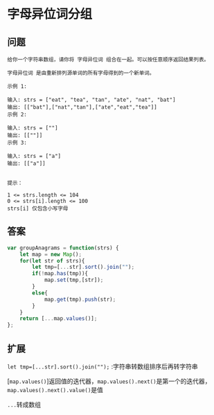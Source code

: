 # 字母异位词分组
## 问题
```
给你一个字符串数组，请你将 字母异位词 组合在一起。可以按任意顺序返回结果列表。

字母异位词 是由重新排列源单词的所有字母得到的一个新单词。

示例 1:

输入: strs = ["eat", "tea", "tan", "ate", "nat", "bat"]
输出: [["bat"],["nat","tan"],["ate","eat","tea"]]
示例 2:

输入: strs = [""]
输出: [[""]]
示例 3:

输入: strs = ["a"]
输出: [["a"]]
 

提示：

1 <= strs.length <= 104
0 <= strs[i].length <= 100
strs[i] 仅包含小写字母
```
## 答案
```js
var groupAnagrams = function(strs) {
    let map = new Map();
    for(let str of strs){
        let tmp=[...str].sort().join("");
        if(!map.has(tmp)){
            map.set(tmp,[str]);
        }
        else{
            map.get(tmp).push(str);
        }
    }
    return [...map.values()];
};
```
## 扩展

`let tmp=[...str].sort().join("");` :字符串转数组排序后再转字符串

[`map.values()`]返回值的迭代器，`map.values().next()`是第一个的迭代器，`map.values().next().value()`是值

`...`转成数组
